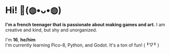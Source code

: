 # Hi! 👋(◍•ᴗ•◍)

**I'm a french teenager that is passionate about making games and art.** I am creative and kind, but shy and unorganized. 

I'm **16**, **he/him**  
I'm currently learning Pico-8, Python, and Godot. It's a ton of fun! ( ╹▽╹ )
